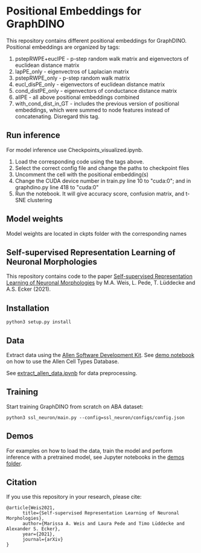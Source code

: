 # Positional Embeddings for GraphDINO

This repository contains different positional embeddings for GraphDINO. Positional embeddings are organized by tags:
1. pstepRWPE+euclPE  - p-step random walk matrix and eigenvectors of euclidean distance matrix
2. lapPE_only  - eigenvectros of Laplacian matrix
3. pstepRWPE_only - p-step random walk matrix
4. eucl_disPE_only - eigenvectors of euclidean distance matrix
5. cond_distPE_only - eigenvectors of conductance distance matrix
6. allPE - all above positional embeddings combined
7. with_cond_dist_in_GT - includes the previous version of positional embeddings, which were summed to node features instead of concatenating. Disregard this tag.

## Run inference
For model inference use Checkpoints_visualized.ipynb. 
1. Load the corresponding code using the tags above. 
2. Select the correct config file and change the paths to checkpoint files
3. Uncomment the cell with the positional embedding(s)
4. Change the CUDA device number in train.py line 10 to "cuda:0"; and in graphdino.py line 418 to "cuda:0"
5. Run the notebook. It will give accuracy score, confusion matrix, and t-SNE clustering

## Model weights
Model weights are located in ckpts folder with the corresponding names 

## Self-supervised Representation Learning of Neuronal Morphologies

This repository contains code to the paper [Self-supervised Representation Learning of Neuronal Morphologies](https://arxiv.org/abs/2112.12482) by M.A. Weis, L. Pede, T. Lüddecke and A.S. Ecker (2021).

## Installation

```
python3 setup.py install
```

## Data

Extract data using the [Allen Software Development Kit](http://alleninstitute.github.io/AllenSDK/cell_types.html). See [demo notebook](http://alleninstitute.github.io/AllenSDK/_static/examples/nb/cell_types.html#Cell-Morphology-Reconstructions) on how to use the Allen Cell Types Database.

See [extract_allen_data.ipynb](https://github.com/marissaweis/ssl_neuron/blob/main/ssl_neuron/data/extract_allen_data.ipynb) for data preprocessing.


## Training
Start training GraphDINO from scratch on ABA dataset:
```
python3 ssl_neuron/main.py --config=ssl_neuron/configs/config.json
```

## Demos
For examples on how to load the data, train the model and perform inference with a pretrained model, see Jupyter notebooks in the [demos folder](https://github.com/marissaweis/ssl_neuron/tree/main/ssl_neuron/demos).


## Citation

If you use this repository in your research, please cite:
```
@article{Weis2021,
      title={Self-supervised Representation Learning of Neuronal Morphologies}, 
      author={Marissa A. Weis and Laura Pede and Timo Lüddecke and Alexander S. Ecker},
      year={2021},
      journal={arXiv}
}
```
